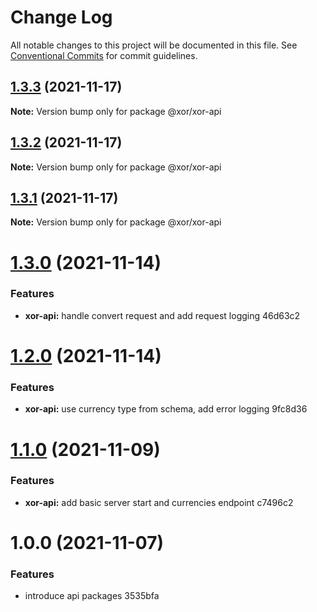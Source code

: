 # Change Log

All notable changes to this project will be documented in this file.
See [Conventional Commits](https://conventionalcommits.org) for commit guidelines.

## [1.3.3](/compare/@xor/xor-api@1.3.2...@xor/xor-api@1.3.3) (2021-11-17)

**Note:** Version bump only for package @xor/xor-api





## [1.3.2](/compare/@xor/xor-api@1.3.1...@xor/xor-api@1.3.2) (2021-11-17)

**Note:** Version bump only for package @xor/xor-api





## [1.3.1](/compare/@xor/xor-api@1.3.0...@xor/xor-api@1.3.1) (2021-11-17)

**Note:** Version bump only for package @xor/xor-api





# [1.3.0](/compare/@xor/xor-api@1.2.0...@xor/xor-api@1.3.0) (2021-11-14)


### Features

* **xor-api:** handle convert request and add request logging 46d63c2





# [1.2.0](/compare/@xor/xor-api@1.1.0...@xor/xor-api@1.2.0) (2021-11-14)


### Features

* **xor-api:** use currency type from schema, add error logging 9fc8d36





# [1.1.0](/compare/@xor/xor-api@1.0.0...@xor/xor-api@1.1.0) (2021-11-09)


### Features

* **xor-api:** add basic server start and currencies endpoint c7496c2





# 1.0.0 (2021-11-07)


### Features

* introduce api packages 3535bfa
